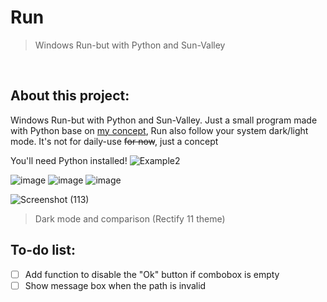   
# Run

>Windows Run-but with Python and Sun-Valley

<div align="left">
  
<br>

## About this project:
Windows Run-but with Python and Sun-Valley. Just a small program made with Python base on [my concept](https://www.reddit.com/r/Windows_Redesign/comments/s8kgtm/quite_new_to_figma_so_i_just_create_a_simple/), Run also follow your system dark/light mode. It's not for daily-use ~~for now~~, just a concept
<br>

You'll need Python installed!
![Example2](https://user-images.githubusercontent.com/86362423/158045500-413133e4-6bbe-4402-b197-8da897c755e7.gif)

![image](https://user-images.githubusercontent.com/86362423/158001467-a3fbea0b-d93b-4ae4-85ab-c73bac7c8309.png)
![image](https://user-images.githubusercontent.com/86362423/158001488-135cadbd-3313-4dfd-a400-d88b7f94aba6.png)
![image](https://user-images.githubusercontent.com/86362423/158001500-3e71d09d-7eb5-4b27-94bb-9a3e24d5f490.png)
  
 ![Screenshot (113)](https://user-images.githubusercontent.com/86362423/158381618-7fde411f-549c-4435-9246-897cbb8daf50.png)
  >Dark mode and comparison (Rectify 11 theme)

## To-do list:
- [ ] Add function to disable the "Ok" button if combobox is empty
- [ ] Show message box when the path is invalid
